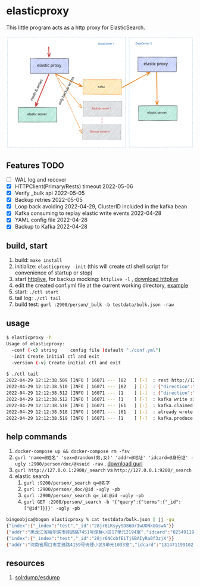 # elasticproxy

This little program acts as a http proxy for ElasticSearch.

![image](elasticproxy.svg)

## Features TODO

- [ ] WAL log and recover
- [x] HTTPClient(Primary/Rests) timeout 2022-05-06
- [x] Verify _bulk api 2022-05-05
- [x] Backup retries 2022-05-05
- [x] Loop back avoiding 2022-04-29, ClusterID included in the kafka bean
- [x] Kafka consuming to replay elastic write events 2022-04-28
- [x] YAML config file 2022-04-28
- [x] Backup to Kafka 2022-04-28

## build, start

1. build: `make install`
2. initialize: `elasticproxy -init` (this will create ctl shell script for convenience of startup or stop)
3. start [httplive](https://github.com/bingoohuang/httplive), for backup mocking: `httplive -l`
   , [download httplive](http://d5k.co/httplive/dl/)
4. edit the created conf.yml file at the current working directory, [example](initassets/conf.yml)
5. start: `./ctl start`
6. tail log: `./ctl tail`
7. build test: `gurl :2900/person/_bulk -b testdata/bulk.json -raw`

## usage

```sh
$ elasticproxy -h
Usage of elasticproxy:
  -conf (-c) string     config file (default "./conf.yml")
  -init Create initial ctl and exit
  -version (-v) Create initial ctl and exit
```

```sh
$ ./ctl tail
2022-04-29 12:12:38.509 [INFO ] 16071 --- [82   ] [-]  : rest http://127.0.0.1:9200/person/doc/28SMVg28QLnm8zCM0wGCLsZzT6J do status: 201
2022-04-29 12:12:38.510 [INFO ] 16071 --- [82   ] [-]  : {"direction":"primary","duration":"25.848878ms","method":"POST","path":"/person/doc/28SMVg28QLnm8zCM0wGCLsZzT6J","remote_addr":"127.0.0.1:53824","status":201,"target":"/person/doc/28SMVg28QLnm8zCM0wGCLsZzT6J"}
2022-04-29 12:12:38.512 [INFO ] 16071 --- [1    ] [-]  : {"direction":"backup","duration":"2.087094ms","status":200,"target":"http://127.0.0.1:5003/backup/person/doc/28SMVg28QLnm8zCM0wGCLsZzT6J"}
2022-04-29 12:12:38.512 [INFO ] 16071 --- [1    ] [-]  : kafka write size: 397, message: {"labels":{"SRC":"PROXY"},"host":"127.0.0.1:2900","remoteAddr":"127.0.0.1:53824","method":"POST","requestUri":"/person/doc/28SMVg28QLnm8zCM0wGCLsZzT6J","header":{"Content-Type":["application/json"]},"body":{"addr":"四川省甘孜藏族自治州鑃纺路3694号睟鯳小区16单元2036室","idcard":"467063198902092332","name":"庄樿迡","sex":"男"},"clusterIds":["28SHI8ckjhQp6oHTaCYTKLbVFxP"]},to kafka
2022-04-29 12:12:38.518 [INFO ] 16071 --- [61   ] [-]  : kafka.claimed group: elastic.bb01, len: 397, value: {"labels":{"SRC":"PROXY"},"host":"127.0.0.1:2900","remoteAddr":"127.0.0.1:53824","method":"POST","requestUri":"/person/doc/28SMVg28QLnm8zCM0wGCLsZzT6J","header":{"Content-Type":["application/json"]},"body":{"addr":"四川省甘孜藏族自治州鑃纺路3694号睟鯳小区16单元2036室","idcard":"467063198902092332","name":"庄樿迡","sex":"男"},"clusterIds":["28SHI8ckjhQp6oHTaCYTKLbVFxP"]}, time: 2022-04-29 12:12:38.512 +0800 CST, topic: elastic.bb06, offset: 7, partition: 0
2022-04-29 12:12:38.518 [INFO ] 16071 --- [61   ] [-]  : already wrote to ClusterID 28SHI8ckjhQp6oHTaCYTKLbVFxP, ignoring
2022-04-29 12:12:38.519 [INFO ] 16071 --- [1    ] [-]  : kafka.produce result &{Partition:0 Offset:7 Topic:elastic.bb06}
```

## help commands

1. `docker-compose up && docker-compose rm -fsv`
2. `gurl 'name=@姓名' 'sex=@random(男,女)' 'addr=@地址' 'idcard=@身份证' -ugly :2900/person/doc/@ksuid -raw`
   , [download gurl](http://d5k.co/httplive/dl/)
3. `gurl http://127.0.0.1:2900/_search` vs `http://127.0.0.1:9200/_search`
4. elastic search
    1. `gurl :9200/person/_search q=@名字`
    2. `gurl :2900/person/_doc/@id -ugly -pb`
    2. `gurl :2900/person/_search q=_id:@id -ugly -pb`
    3. `gurl GET :2900/person/_search -b '{"query":{"terms":{"_id":["@id"]}}}' -ugly -pb`

```sh
bingoobjca@bogon elasticproxy % cat testdata/bulk.json | jj -gu
{"index":{"_index":"test","_id":"28jr6LKsyySD86DrIwUONkUGswA"}}
{"addr":"黑龙江省哈尔滨市崪諣路7451号倞鮮小区17单元2194室","idcard":"825491199903301279","name":"陶諗蛃","sex":"男"}
{"index":{"_index":"test","_id":"28jr6NCcbfEiTjSBAIyRa0f3zjX"}}
{"addr":"河南省周口市芰鴔路4159号侜緸小区9单元1033室","idcard":"131471199102232071","name":"堵韹司","sex":"男"}
```

## resources

1. [solrdump/esdump](https://github.com/gobars/solrdump)
